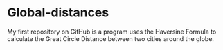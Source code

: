 # Global-distances
My first repository on GitHub is a program uses the Haversine Formula to calculate the Great Circle Distance between two cities around the globe.
